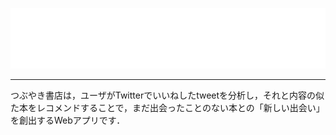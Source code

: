 ![つぶやき書店](static/img/logo_white-04.png)

---
つぶやき書店は，ユーザがTwitterでいいねしたtweetを分析し，それと内容の似た本をレコメンドすることで，まだ出会ったことのない本との「新しい出会い」を創出するWebアプリです．

